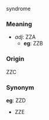 syndrome
### Meaning
+ _adj_: ZZA
    + __eg__: ZZB

### Origin

ZZC

### Synonym

__eg__: ZZD

+ ZZE


